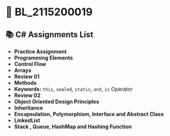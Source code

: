 # 📌 BL_2115200019

## 📚 C# Assignments List  

- **Practice Assignment**
- **Programming Elements**  
- **Control Flow**  
- **Arrays**  
- **Review 01**  
- **Methods**  
- **Keywords:** `this`, `sealed`, `static`, `and`, `is` Operator  
- **Review 02** 
- **Object Oriented Design Principles**
- **Inheritance**
- **Encapsulation, Polymorphism, Interface and Abstract Class**
- **LinkedList**
- **Stack , Queue, HashMap and Hashing Function**
